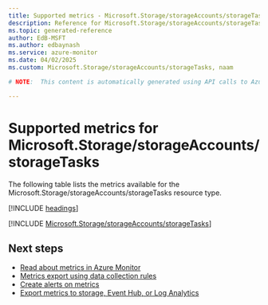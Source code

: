 ```yaml
---
title: Supported metrics - Microsoft.Storage/storageAccounts/storageTasks
description: Reference for Microsoft.Storage/storageAccounts/storageTasks metrics in Azure Monitor.
ms.topic: generated-reference
author: EdB-MSFT
ms.author: edbaynash
ms.service: azure-monitor
ms.date: 04/02/2025
ms.custom: Microsoft.Storage/storageAccounts/storageTasks, naam

# NOTE:  This content is automatically generated using API calls to Azure. Any edits made on these files will be overwritten in the next run of the script. 

---
```


  
# Supported metrics for Microsoft.Storage/storageAccounts/storageTasks
  
The following table lists the metrics available for the Microsoft.Storage/storageAccounts/storageTasks resource type.  
  
  
[!INCLUDE [headings](~/reusable-content/ce-skilling/azure/includes/azure-monitor/reference/metrics/metrics-headings.md)]  
  
 

[!INCLUDE [Microsoft.Storage/storageAccounts/storageTasks](~/reusable-content/ce-skilling/azure/includes/azure-monitor/reference/metrics/microsoft-storage-storageaccounts-storagetasks-metrics-include.md)]  



## Next steps

- [Read about metrics in Azure Monitor](/azure/azure-monitor/data-platform)
- [Metrics export using data collection rules](/azure/azure-monitor/essentials/data-collection-metrics)
- [Create alerts on metrics](/azure/azure-monitor/alerts/alerts-overview)
- [Export metrics to storage, Event Hub, or Log Analytics](/azure/azure-monitor/essentials/platform-logs-overview)
